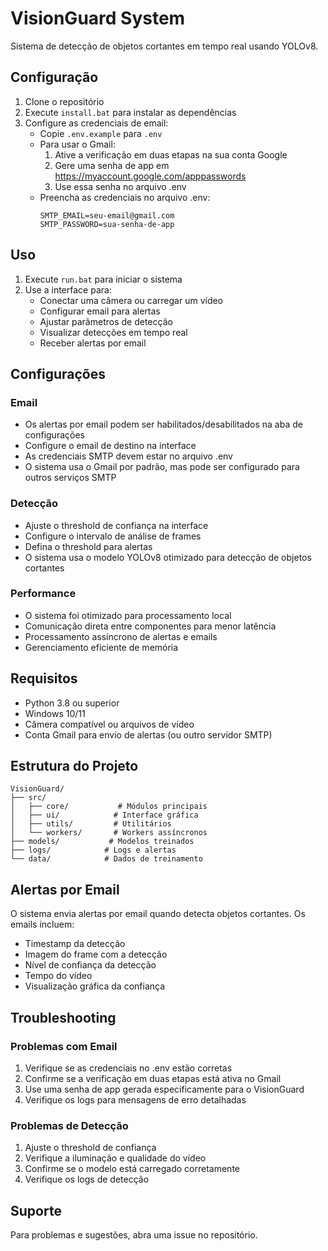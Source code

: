 # VisionGuard System

Sistema de detecção de objetos cortantes em tempo real usando YOLOv8.

## Configuração

1. Clone o repositório
2. Execute `install.bat` para instalar as dependências
3. Configure as credenciais de email:
   - Copie `.env.example` para `.env`
   - Para usar o Gmail:
     1. Ative a verificação em duas etapas na sua conta Google
     2. Gere uma senha de app em https://myaccount.google.com/apppasswords
     3. Use essa senha no arquivo .env
   - Preencha as credenciais no arquivo .env:
     ```env
     SMTP_EMAIL=seu-email@gmail.com
     SMTP_PASSWORD=sua-senha-de-app
     ```

## Uso

1. Execute `run.bat` para iniciar o sistema
2. Use a interface para:
   - Conectar uma câmera ou carregar um vídeo
   - Configurar email para alertas
   - Ajustar parâmetros de detecção
   - Visualizar detecções em tempo real
   - Receber alertas por email

## Configurações

### Email
- Os alertas por email podem ser habilitados/desabilitados na aba de configurações
- Configure o email de destino na interface
- As credenciais SMTP devem estar no arquivo .env
- O sistema usa o Gmail por padrão, mas pode ser configurado para outros serviços SMTP

### Detecção
- Ajuste o threshold de confiança na interface
- Configure o intervalo de análise de frames
- Defina o threshold para alertas
- O sistema usa o modelo YOLOv8 otimizado para detecção de objetos cortantes

### Performance
- O sistema foi otimizado para processamento local
- Comunicação direta entre componentes para menor latência
- Processamento assíncrono de alertas e emails
- Gerenciamento eficiente de memória

## Requisitos

- Python 3.8 ou superior
- Windows 10/11
- Câmera compatível ou arquivos de vídeo
- Conta Gmail para envio de alertas (ou outro servidor SMTP)

## Estrutura do Projeto

```
VisionGuard/
├── src/
│   ├── core/           # Módulos principais
│   ├── ui/            # Interface gráfica
│   ├── utils/         # Utilitários
│   └── workers/       # Workers assíncronos
├── models/           # Modelos treinados
├── logs/            # Logs e alertas
└── data/            # Dados de treinamento
```

## Alertas por Email

O sistema envia alertas por email quando detecta objetos cortantes. Os emails incluem:
- Timestamp da detecção
- Imagem do frame com a detecção
- Nível de confiança da detecção
- Tempo do vídeo
- Visualização gráfica da confiança

## Troubleshooting

### Problemas com Email
1. Verifique se as credenciais no .env estão corretas
2. Confirme se a verificação em duas etapas está ativa no Gmail
3. Use uma senha de app gerada especificamente para o VisionGuard
4. Verifique os logs para mensagens de erro detalhadas

### Problemas de Detecção
1. Ajuste o threshold de confiança
2. Verifique a iluminação e qualidade do vídeo
3. Confirme se o modelo está carregado corretamente
4. Verifique os logs de detecção

## Suporte

Para problemas e sugestões, abra uma issue no repositório.